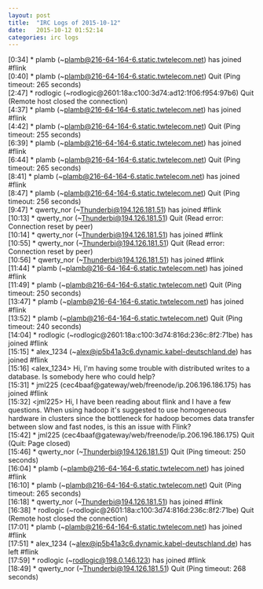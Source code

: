 ```yaml
---
layout: post
title:  "IRC Logs of 2015-10-12"
date:   2015-10-12 01:52:14
categories: irc logs
---
```

<span class="irc-date">[0:34]</span> <span class="irc-green">* plamb (~plamb@216-64-164-6.static.twtelecom.net) has joined #flink</span><br />
<span class="irc-date">[0:40]</span> <span class="irc-navy">* plamb (~plamb@216-64-164-6.static.twtelecom.net) Quit (Ping timeout: 265 seconds)</span><br />
<span class="irc-date">[2:47]</span> <span class="irc-navy">* rodlogic (~rodlogic@2601:18a:c100:3d74:ad12:1f06:f954:97b6) Quit (Remote host closed the connection)</span><br />
<span class="irc-date">[4:37]</span> <span class="irc-green">* plamb (~plamb@216-64-164-6.static.twtelecom.net) has joined #flink</span><br />
<span class="irc-date">[4:42]</span> <span class="irc-navy">* plamb (~plamb@216-64-164-6.static.twtelecom.net) Quit (Ping timeout: 255 seconds)</span><br />
<span class="irc-date">[6:39]</span> <span class="irc-green">* plamb (~plamb@216-64-164-6.static.twtelecom.net) has joined #flink</span><br />
<span class="irc-date">[6:44]</span> <span class="irc-navy">* plamb (~plamb@216-64-164-6.static.twtelecom.net) Quit (Ping timeout: 265 seconds)</span><br />
<span class="irc-date">[8:41]</span> <span class="irc-green">* plamb (~plamb@216-64-164-6.static.twtelecom.net) has joined #flink</span><br />
<span class="irc-date">[8:47]</span> <span class="irc-navy">* plamb (~plamb@216-64-164-6.static.twtelecom.net) Quit (Ping timeout: 256 seconds)</span><br />
<span class="irc-date">[9:47]</span> <span class="irc-green">* qwerty_nor (~Thunderbi@194.126.181.51) has joined #flink</span><br />
<span class="irc-date">[10:13]</span> <span class="irc-navy">* qwerty_nor (~Thunderbi@194.126.181.51) Quit (Read error: Connection reset by peer)</span><br />
<span class="irc-date">[10:14]</span> <span class="irc-green">* qwerty_nor (~Thunderbi@194.126.181.51) has joined #flink</span><br />
<span class="irc-date">[10:55]</span> <span class="irc-navy">* qwerty_nor (~Thunderbi@194.126.181.51) Quit (Read error: Connection reset by peer)</span><br />
<span class="irc-date">[10:56]</span> <span class="irc-green">* qwerty_nor (~Thunderbi@194.126.181.51) has joined #flink</span><br />
<span class="irc-date">[11:44]</span> <span class="irc-green">* plamb (~plamb@216-64-164-6.static.twtelecom.net) has joined #flink</span><br />
<span class="irc-date">[11:49]</span> <span class="irc-navy">* plamb (~plamb@216-64-164-6.static.twtelecom.net) Quit (Ping timeout: 250 seconds)</span><br />
<span class="irc-date">[13:47]</span> <span class="irc-green">* plamb (~plamb@216-64-164-6.static.twtelecom.net) has joined #flink</span><br />
<span class="irc-date">[13:52]</span> <span class="irc-navy">* plamb (~plamb@216-64-164-6.static.twtelecom.net) Quit (Ping timeout: 240 seconds)</span><br />
<span class="irc-date">[14:04]</span> <span class="irc-green">* rodlogic (~rodlogic@2601:18a:c100:3d74:816d:236c:8f2:71be) has joined #flink</span><br />
<span class="irc-date">[15:15]</span> <span class="irc-green">* alex_1234 (~alex@ip5b41a3c6.dynamic.kabel-deutschland.de) has joined #flink</span><br />
<span class="irc-date">[15:16]</span> <span class="irc-black">&lt;alex_1234&gt; Hi, I'm having some trouble with distributed writes to a database. Is somebody here who could help?</span><br />
<span class="irc-date">[15:31]</span> <span class="irc-green">* jml225 (cec4baaf@gateway/web/freenode/ip.206.196.186.175) has joined #flink</span><br />
<span class="irc-date">[15:32]</span> <span class="irc-black">&lt;jml225&gt; Hi, I have been reading about flink and I have a few questions. When using hadoop it's suggested to use homogeneous hardware in clusters since the bottleneck for hadoop becomes data transfer between slow and fast nodes, is this an issue with Flink?</span><br />
<span class="irc-date">[15:42]</span> <span class="irc-navy">* jml225 (cec4baaf@gateway/web/freenode/ip.206.196.186.175) Quit (Quit: Page closed)</span><br />
<span class="irc-date">[15:46]</span> <span class="irc-navy">* qwerty_nor (~Thunderbi@194.126.181.51) Quit (Ping timeout: 250 seconds)</span><br />
<span class="irc-date">[16:04]</span> <span class="irc-green">* plamb (~plamb@216-64-164-6.static.twtelecom.net) has joined #flink</span><br />
<span class="irc-date">[16:10]</span> <span class="irc-navy">* plamb (~plamb@216-64-164-6.static.twtelecom.net) Quit (Ping timeout: 265 seconds)</span><br />
<span class="irc-date">[16:18]</span> <span class="irc-green">* qwerty_nor (~Thunderbi@194.126.181.51) has joined #flink</span><br />
<span class="irc-date">[16:38]</span> <span class="irc-navy">* rodlogic (~rodlogic@2601:18a:c100:3d74:816d:236c:8f2:71be) Quit (Remote host closed the connection)</span><br />
<span class="irc-date">[17:01]</span> <span class="irc-green">* plamb (~plamb@216-64-164-6.static.twtelecom.net) has joined #flink</span><br />
<span class="irc-date">[17:51]</span> <span class="irc-green">* alex_1234 (~alex@ip5b41a3c6.dynamic.kabel-deutschland.de) has left #flink</span><br />
<span class="irc-date">[17:59]</span> <span class="irc-green">* rodlogic (~rodlogic@198.0.146.123) has joined #flink</span><br />
<span class="irc-date">[18:49]</span> <span class="irc-navy">* qwerty_nor (~Thunderbi@194.126.181.51) Quit (Ping timeout: 268 seconds)</span><br />

